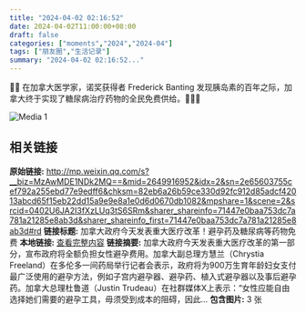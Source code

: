```yaml
---
title: "2024-04-02 02:16:52"
date: 2024-04-02T11:00:00+08:00
draft: false
categories: ["moments","2024","2024-04"]
tags: ["朋友圈","生活记录"]
summary: "2024-04-02 02:16:52..."
---
```


🙏🏻 在加拿大医学家，诺奖获得者 Frederick Banting 发现胰岛素的百年之际，加拿大终于实现了糖尿病治疗药物的全民免费供给。🥺🥺🥺

![Media 1](/Moments/photos/2024-04-02/202404020216520.jpg)

## 相关链接

**原始链接:** http://mp.weixin.qq.com/s?__biz=MzAwMDE1NDk2MQ==&mid=2649916952&idx=2&sn=2e65603755cef792a255ebd77e9edff6&chksm=82eb6a26b59ce330d92fc912d85adcf42013abcd65f15eb22dd15a9e9e8a1e0d6d0670db1082&mpshare=1&scene=2&srcid=0402U6JA2I3fXzLUq3tS6SRm&sharer_shareinfo=71447e0baa753dc7a781a21285e8ab3d&sharer_shareinfo_first=71447e0baa753dc7a781a21285e8ab3d#rd
**链接标题:** 加拿大政府今天发表重大医疗改革！避孕药及糖尿病等药物免费
**本地链接:** [查看完整内容](/link_content/2024/04/2024-04-02-1/link_content/)
**链接摘要:** 加拿大政府今天发表重大医疗改革的第一部分，宣布政府将全额负担女性避孕费用。加拿大副总理方慧兰（Chrystia Freeland）在多伦多一间药局举行记者会表示，政府将为900万生育年龄妇女支付最广泛使用的避孕方法，例如子宫内避孕器、避孕药、植入式避孕器以及事后避孕药。加拿大总理杜鲁道（Justin Trudeau）在社群媒体X上表示：“女性应能自由选择她们需要的避孕工具，毋须受到成本的阻碍，因此...
**包含图片:** 3 张

